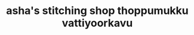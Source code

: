 ---
title: "asha's stitching shop thoppumukku vattiyoorkavu"
url: /thiruvananthapuram/ashas-stitching-shop-thoppumukku-vattiyoorkavu/
shop: shop
---